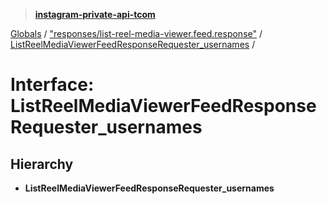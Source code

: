 > **[instagram-private-api-tcom](../README.md)**

[Globals](../README.md) / ["responses/list-reel-media-viewer.feed.response"](../modules/_responses_list_reel_media_viewer_feed_response_.md) / [ListReelMediaViewerFeedResponseRequester_usernames](_responses_list_reel_media_viewer_feed_response_.listreelmediaviewerfeedresponserequester_usernames.md) /

# Interface: ListReelMediaViewerFeedResponseRequester_usernames

## Hierarchy

* **ListReelMediaViewerFeedResponseRequester_usernames**